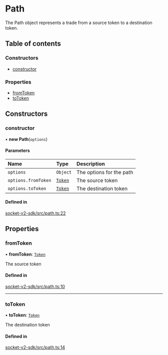 # Path

The Path object represents a trade from a source token to a destination token.

## Table of contents

### Constructors

- [constructor](Path.md#constructor)

### Properties

- [fromToken](Path.md#fromtoken)
- [toToken](Path.md#totoken)

## Constructors

### constructor

• **new Path**(`options`)

#### Parameters

| Name                | Type                         | Description              |
| :------------------ | :--------------------------- | :----------------------- |
| `options`           | `Object`                     | The options for the path |
| `options.fromToken` | [`Token`](../types.md#token) | The source token         |
| `options.toToken`   | [`Token`](../types.md#token) | The destination token    |

#### Defined in

[socket-v2-sdk/src/path.ts:22](https://github.com/rugamoto/socket-v2-sdk/blob/b3c3e8d/src/path.ts#L22)

## Properties

### fromToken

• **fromToken**: [`Token`](../types.md#token)

The source token

#### Defined in

[socket-v2-sdk/src/path.ts:10](https://github.com/rugamoto/socket-v2-sdk/blob/b3c3e8d/src/path.ts#L10)

---

### toToken

• **toToken**: [`Token`](../types.md#token)

The destination token

#### Defined in

[socket-v2-sdk/src/path.ts:14](https://github.com/rugamoto/socket-v2-sdk/blob/b3c3e8d/src/path.ts#L14)
